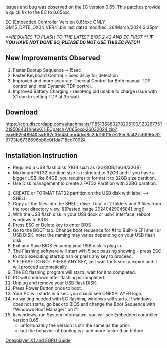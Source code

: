 Issues and bug was observed on the EC version 0.65. This patches provide a quick fix to the EC to 0.65oxc

EC (Embedded Controller Version 0.65oxc ONLY GM15_DPTE_OX04_VER41.bin last dated modified: 26/March/2024 3:35pm

_**REQUIRES TO FLASH TO THE LATEST BIOS 2.42 AND EC FIRST
**_ _**IF YOU HAVE NOT DONE SO, PLEASE DO NOT USE THIS EC PATCH**_ 
## New Improvements Observed

1. Faster Bootup Sequence ~ 15sec
2. Faster Keyboard Control ~ 5sec delay for detection
3. Improved and more accurate Thermal Control for Both manual TDP control and Intel Dynamic TDP control.
4. Improved Battery Charging - resolving old unable to charge issue with X1 due to setting TDP at 35 watt.
## Download
https://cdn.discordapp.com/attachments/1185136883278295100/1232677512195084311/newX1-ECpatch-V065oxc-26032024.zip?ex=662e4864&is=662cf6e4&hm=4dcd8c2dd160157e28ec9a427c6696c829773fe6736696bb8c0f1da718ed7092&
## Installation Instruction

- Required a USB flash disk >1GB such as (2G/8GB/16GB/32GB)
- Maximum FAT32 partition size is restricted to 32GB and if you have a bigger USB like 64GB, you requires to format it to 32GB size partition.
- Use Disk management to create a FAT32 Partition with 32BG partition.

1. CREATE or FORMAT FAT32 partition on the USB disk with label --> SHELL
2. Copy all the files into the SHELL drive. Total of 2 folders and 3 files from the root directory view.
![[Pasted image 20240429045841.png]]
4. With the USB flash disk in your USB dock or usb4 interface, reboot windows to BIOS.
5. Press ESC or Delete key to enter BIOS
6. Go to the BOOT tab. Change boot sequence for #1 to Built-in EFI shell or USB DISK.
    note: the naming may varies depending on your USB flash disk.
6. Exit and Save BIOS ensuring your USB disk is plug in.
7. The Flashing software will start with 5 sec pausing showing:- press ESC to stop executing startup.nsh or press any key to proceed.
8. !!!PLEASE DO NOT PRESS ANY KEY, just wait for 5 sec to expire and it will proceed automatically.
9. The EC flashing program will starts. wait for it to completed.
10. PC will shutdown after flashing is completed.
11. Unplug and remove your USB flash DISK.
12. Press Power Button once to boot.
13. Your PC will starts in 5 sec. you should see ONEXPLAYER logo.
14. no waiting needed with EC flashing, windows will starts. If windows does not starts, go back to BIOS and change the Boot Sequence with "Windows Boot Manager" on #1
15. In windows, run System Information, you will see Embedded controller version 0.65
	- unfortunately the version is still the same as the prior.
	- but the behavior of booting is much more faster than before.

[Onexplayer X1 and EGPU Guide](../main/README.md)
